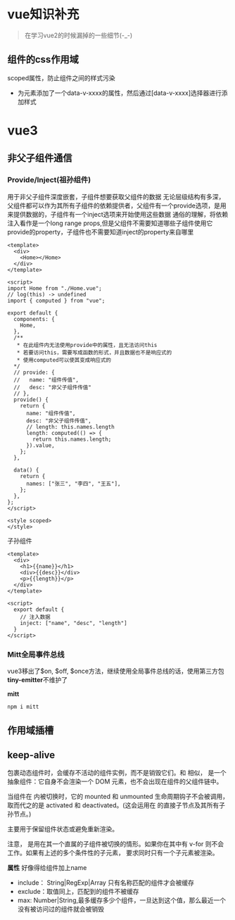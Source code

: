 # vue知识补充
> 在学习vue2的时候漏掉的一些细节(-_-)

## 组件的css作用域
scoped属性，防止组件之间的样式污染
- 为元素添加了一个data-v-xxxx的属性，然后通过[data-v-xxxx]选择器进行添加样式

# vue3

## 非父子组件通信

### Provide/Inject(祖孙组件)
用于非父子组件深度嵌套，子组件想要获取父组件的数据
无论层级结构有多深，父组件都可以作为其所有子组件的依赖提供者，父组件有一个provide选项，是用来提供数据的，子组件有一个inject选项来开始使用这些数据
通俗的理解，将依赖注入看作是一个long range props,但是父组件不需要知道哪些子组件使用它provide的property，子组件也不需要知道inject的property来自哪里

```vue
<template>
  <div>
    <Home></Home>
  </div>
</template>

<script>
import Home from "./Home.vue";
// log(this) -> undefined
import { computed } from "vue";

export default {
  components: {
    Home,
  },
  /**
   * 在此组件内无法使用provide中的属性，且无法访问this
   * 若要访问this，需要写成函数的形式，并且数据也不是响应式的
   * 使用computed可以使其变成响应式的
  */
  // provide: {
  //   name: "组件传值",
  //   desc: "非父子组件传值"
  // },
  provide() {
    return {
      name: "组件传值",
      desc: "非父子组件传值",
      // length: this.names.length
      length: computed(() => {
        return this.names.length;
      }).value,
    };
  },

  data() {
    return {
      names: ["张三", "李四", "王五"],
    };
  },
};
</script>

<style scoped>
</style>
```

子孙组件
```vue
<template>
  <div>
    <h1>{{name}}</h1>
    <div>{{desc}}</div>
    <p>{{length}}</p>
  </div>
</template>

<script>
  export default {
    // 注入数据
    inject: ["name", "desc", "length"]
  }
</script>
```

### Mitt全局事件总线

vue3移出了$on, $off, $once方法，继续使用全局事件总线的话，使用第三方包
**tiny-emitter**不维护了

**mitt**
```js
npm i mitt
```

## 作用域插槽

## keep-alive
<keep-alive> 包裹动态组件时，会缓存不活动的组件实例，而不是销毁它们。和 <transition> 相似，<keep-alive> 是一个抽象组件：它自身不会渲染一个 DOM 元素，也不会出现在组件的父组件链中。

当组件在 <keep-alive> 内被切换时，它的 mounted 和 unmounted 生命周期钩子不会被调用，取而代之的是 activated 和 deactivated。(这会运用在 <keep-alive> 的直接子节点及其所有子孙节点。)

主要用于保留组件状态或避免重新渲染。

注意，<keep-alive> 是用在其一个直属的子组件被切换的情形。如果你在其中有 v-for 则不会工作。如果有上述的多个条件性的子元素，<keep-alive> 要求同时只有一个子元素被渲染。

**属性** 
好像得给组件加上name
- include： String|RegExp|Array
  只有名称匹配的组件才会被缓存
- exclude：取值同上，匹配到的组件不被缓存
- max: Number|String,最多缓存多少个组件，一旦达到这个值，那么最近一个没有被访问过的组件就会被销毁